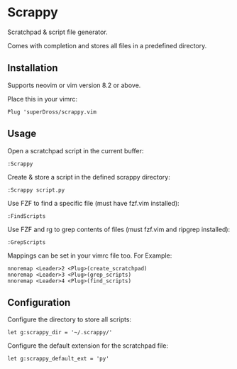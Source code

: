 # Scrappy

Scratchpad & script file generator.

Comes with completion and stores all files in a predefined directory.

## Installation

Supports neovim or vim version 8.2 or above.

Place this in your vimrc:

```vim
Plug 'superDross/scrappy.vim
```

## Usage

Open a scratchpad script in the current buffer:

```vim
:Scrappy
```

Create & store a script in the defined scrappy directory:

```vim
:Scrappy script.py
```

Use FZF to find a specific file (must have fzf.vim installed):

```vim
:FindScripts
```

Use FZF and rg to grep contents of files (must fzf.vim and ripgrep installed):

```vim
:GrepScripts
```

Mappings can be set in your vimrc file too. For Example:

```vim
nnoremap <Leader>2 <Plug>(create_scratchpad)
nnoremap <Leader>3 <Plug>(grep_scripts)
nnoremap <Leader>4 <Plug>(find_scripts)
```

## Configuration

Configure the directory to store all scripts:

```vim
let g:scrappy_dir = '~/.scrappy/'
```

Configure the default extension for the scratchpad file:

```vim
let g:scrappy_default_ext = 'py'
```
